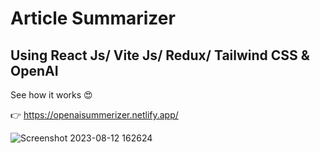 # Article Summarizer 

## Using React Js/ Vite Js/ Redux/ Tailwind CSS & OpenAI

See how it works 😍

👉 https://openaisummerizer.netlify.app/

![Screenshot 2023-08-12 162624](https://github.com/Sachintha-Samarathunga/Summerizer/assets/98406068/8e327729-8a97-42d2-8bb4-8f2e7fd3740d)
